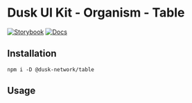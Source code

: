 # Dusk UI Kit - Organism - Table

[![Storybook](https://img.shields.io/badge/Storybook-Component_Playground-%23FF4785?style=flat&logo=storybook)](https://dusk-network.github.io/dusk-ui-kit/?path=/story/components-atoms-table)
[![Docs](https://img.shields.io/badge/Documentation-%235E35CF?style=flat)](https://dusk-network.github.io/dusk-ui-kit/docs/components/atoms/table)

## Installation

```
npm i -D @dusk-network/table
```

## Usage

<!-- MARKDOWN-AUTO-DOCS:START (CODE:src=../../../examples/src/organisms/Table_01.svelte) -->
<!-- MARKDOWN-AUTO-DOCS:END -->
